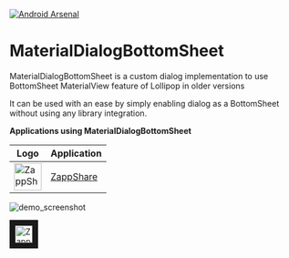[![Android Arsenal](https://img.shields.io/badge/Android%20Arsenal-MaterialDialogBottomSheet-green.svg?style=flat)](https://android-arsenal.com/details/1/2057)
# MaterialDialogBottomSheet

MaterialDialogBottomSheet is a custom dialog implementation to use BottomSheet MaterialView feature of Lollipop in older versions

It can be used with an ease by simply enabling dialog as a BottomSheet without using any library integration.

**Applications using MaterialDialogBottomSheet**


Logo     | Application
-------- | ---
<img src="https://goo.gl/photos/7Jef5Fqe9Tittbkd7" alt="ZappShare" width="48" height="48"/> | <a href="https://play.google.com/store/apps/details?id=com.takeoffandroid.zappshare" target="_blank">ZappShare</a>



![demo_screenshot](https://cloud.githubusercontent.com/assets/11768239/8396480/05f0dc04-1dc5-11e5-8a9e-788b00a475b3.png)

[7]: https://play.google.com/store/apps/details?id=com.takeoffandroid.zappshare


<img src="https://cloud.githubusercontent.com/assets/11768239/8404848/050c033c-1e6e-11e5-8800-13f2661e2565.png" alt="ZappShare" width="30" height="30" border="10" />
